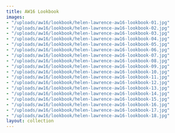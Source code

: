```yaml
---
title: AW16 Lookbook
images:
- "/uploads/aw16/lookbook/helen-lawrence-aw16-lookbook-01.jpg"
- "/uploads/aw16/lookbook/helen-lawrence-aw16-lookbook-02.jpg"
- "/uploads/aw16/lookbook/helen-lawrence-aw16-lookbook-03.jpg"
- "/uploads/aw16/lookbook/helen-lawrence-aw16-lookbook-04.jpg"
- "/uploads/aw16/lookbook/helen-lawrence-aw16-lookbook-05.jpg"
- "/uploads/aw16/lookbook/helen-lawrence-aw16-lookbook-06.jpg"
- "/uploads/aw16/lookbook/helen-lawrence-aw16-lookbook-07.jpg"
- "/uploads/aw16/lookbook/helen-lawrence-aw16-lookbook-08.jpg"
- "/uploads/aw16/lookbook/helen-lawrence-aw16-lookbook-09.jpg"
- "/uploads/aw16/lookbook/helen-lawrence-aw16-lookbook-10.jpg"
- "/uploads/aw16/lookbook/helen-lawrence-aw16-lookbook-11.jpg"
- "/uploads/aw16/lookbook/helen-lawrence-aw16-lookbook-12.jpg"
- "/uploads/aw16/lookbook/helen-lawrence-aw16-lookbook-13.jpg"
- "/uploads/aw16/lookbook/helen-lawrence-aw16-lookbook-14.jpg"
- "/uploads/aw16/lookbook/helen-lawrence-aw16-lookbook-15.jpg"
- "/uploads/aw16/lookbook/helen-lawrence-aw16-lookbook-16.jpg"
- "/uploads/aw16/lookbook/helen-lawrence-aw16-lookbook-17.jpg"
- "/uploads/aw16/lookbook/helen-lawrence-aw16-lookbook-18.jpg"
layout: collection
---
```


